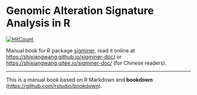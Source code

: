 # Genomic Alteration Signature Analysis in R

[![HitCount](http://hits.dwyl.io/ShixiangWang/sigminer-doc.svg)](http://hits.dwyl.io/ShixiangWang/sigminer-doc)

Manual book for R package [sigminer](https://github.com/ShixiangWang/sigminer),
read it online at <https://shixiangwang.github.io/sigminer-doc/> or <https://shixiangwang.gitee.io/sigminer-doc/> (for Chinese readers).

*** 


This is a manual book based on R Markdown and **bookdown** (https://github.com/rstudio/bookdown). 